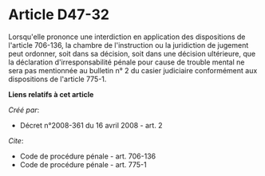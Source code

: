 # Article D47-32

Lorsqu'elle prononce une interdiction en application des dispositions de l'article 706-136, la chambre de l'instruction ou la
juridiction de jugement peut ordonner, soit dans sa décision, soit dans une décision ultérieure, que la déclaration
d'irresponsabilité pénale pour cause de trouble mental ne sera pas mentionnée au bulletin n° 2 du casier judiciaire
conformément aux dispositions de l'article 775-1.

**Liens relatifs à cet article**

_Créé par_:

  - Décret n°2008-361 du 16 avril 2008 - art. 2

_Cite_:

  - Code de procédure pénale - art. 706-136
  - Code de procédure pénale - art. 775-1
